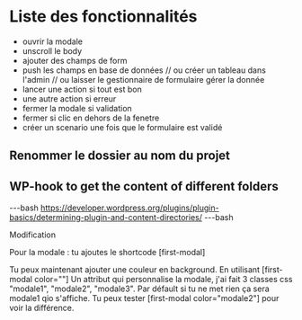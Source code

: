 # Liste des fonctionnalités

- ouvrir la modale
- unscroll le body
- ajouter des champs de form
- push les champs en base de données // ou créer un tableau dans l'admin // ou laisser le gestionnaire de formulaire gérer la donnée
- lancer une action si tout est bon
- une autre action si erreur
- fermer la modale si validation
- fermer si clic en dehors de la fenetre
- créer un scenario une fois que le formulaire est validé

## Renommer le dossier au nom du projet

## WP-hook to get the content of different folders

---bash
https://developer.wordpress.org/plugins/plugin-basics/determining-plugin-and-content-directories/
---bash

Modification


Pour la modale : tu ajoutes le shortcode [first-modal]

Tu peux maintenant ajouter une couleur en background. En utilisant
[first-modal color=""]
Un attribut qui personnalise la modale, j'ai fait 3 classes css "modale1", "modale2", "modale3". Par défault si tu ne met rien ça sera modale1 qio s'affiche.
Tu peux tester [first-modal color="modale2"] pour voir la différence.